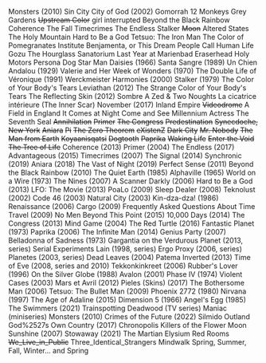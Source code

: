 Monsters (2010)
Sin City 
City of God (2002)
Gomorrah 
12 Monkeys
Grey Gardens
~~Upstream Color~~
girl interrupted
Beyond the Black Rainbow
Coherence
The Fall
Timecrimes
The Endless
Stalker
~~Moon~~
Altered States
The Holy Mountain
Hard to Be a God
Tetsuo: The Iron Man
The Color of Pomegranates
Institute Benjamenta, or This Dream People Call Human Life
Gozu
The Hourglass Sanatorium
Last Year at Marienbad
Eraserhead
Holy Motors
Persona
Dog Star Man
Daisies (1966)
Santa Sangre (1989)
Un Chien Andalou (1929)
Valerie and Her Week of Wonders (1970)
The Double Life of Véronique (1991)
Werckmeister Harmonies (2000)
Stalker (1979)
The Color of Your Body's Tears
Leviathan (2012)
The Strange Color of Your Body's Tears
The Reflecting Skin (2012)
Sombre
A Zed & Two Noughts
La cicatrice intérieure (The Inner Scar)
November (2017)
Inland Empire
~~Videodrome~~
A Field in England
It Comes at Night
Come and See
Millennium Actress
The Seventh Seal
~~Annihilation~~
~~Primer~~
~~The Congress~~
~~Predestination~~
~~Synecdoche, New York~~
~~Aniara~~
~~Pi~~
~~The Zero Theorem~~
~~eXistenZ~~
~~Dark City~~
~~Mr. Nobody~~
~~The Man from Earth~~
~~Koyaanisqatsi~~
~~Dogtooth~~
~~Paprika~~
~~Waking Life~~
~~Enter the Void~~
~~The Tree of Life~~
Coherence (2013)
Primer (2004)
The Endless (2017)
Advantageous (2015)
Timecrimes (2007)
The Signal (2014)
Synchronic (2019)
Aniara (2018)
The Vast of Night (2019)
Perfect Sense (2011)
Beyond the Black Rainbow (2010)
The Quiet Earth (1985)
Alphaville (1965)
World on a Wire (1973)
The Nines (2007)
A Scanner Darkly (2006)
Hard to Be a God (2013)
LFO: The Movie (2013)
PoaLo (2009)
Sleep Dealer (2008)
Teknolust (2002)
Code 46 (2003)
Natural City (2003)
Kin-dza-dza! (1986)
Renaissance (2006)
Cargo (2009)
Frequently Asked Questions About Time Travel (2009)
No Men Beyond This Point (2015)
10,000 Days (2014)
The Congress (2013)
Mind Game (2004)
The Red Turtle (2016)
Fantastic Planet (1973)
Paprika (2006)
The Infinite Man (2014)
Genius Party (2007)
Belladonna of Sadness (1973)
Gargantia on the Verdurous Planet (2013, series)
Serial Experiments Lain (1998, series)
Ergo Proxy (2006, series)
Planetes (2003, series)
Dead Leaves (2004)
Patema Inverted (2013)
Time of Eve (2008, series and 2010)
Tekkonkinkreet (2006)
Rubber's Lover (1996)
On the Silver Globe (1988)
Avalon (2001)
Phase IV (1974)
Violent Cases (2003)
Mars et Avril (2012)
Pieles (Skins) (2017)
The Bothersome Man (2006)
Tetsuo: The Bullet Man (2009)
Phoenix 2772 (1980) 
Nirvana (1997)
The Age of Adaline (2015)
Dimension 5 (1966)
Angel's Egg (1985)
The Swimmers (2021)
Trainspotting 
Deadwood (TV series)
Maniac (miniseries)
Monsters (2010)
Crimes of the Future (2022)
Silmido 
Outland 
God%2527s Own Country (2017)
Chronopolis 
Killers of the Flower Moon 
Sunshine (2007)
Stowaway (2021)
The Martian 
Elysium 
Red Rooms
~~We_Live_in_Public~~
Three_Identical_Strangers
Mindwalk
Spring, Summer, Fall, Winter... and Spring